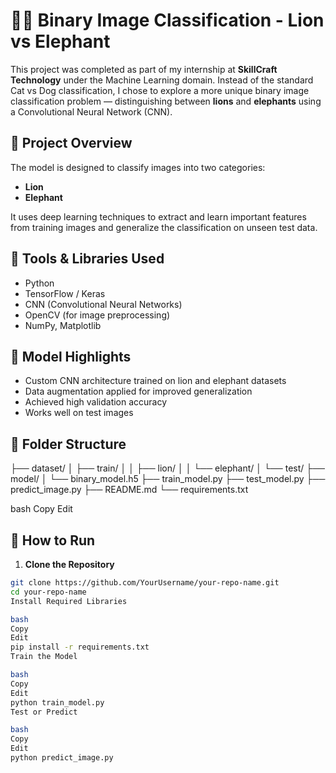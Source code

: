 # 🦁🐘 Binary Image Classification - Lion vs Elephant

This project was completed as part of my internship at **SkillCraft Technology** under the Machine Learning domain. Instead of the standard Cat vs Dog classification, I chose to explore a more unique binary image classification problem — distinguishing between **lions** and **elephants** using a Convolutional Neural Network (CNN).

## 📌 Project Overview

The model is designed to classify images into two categories:
- **Lion**
- **Elephant**

It uses deep learning techniques to extract and learn important features from training images and generalize the classification on unseen test data.

## 🔧 Tools & Libraries Used

- Python
- TensorFlow / Keras
- CNN (Convolutional Neural Networks)
- OpenCV (for image preprocessing)
- NumPy, Matplotlib

## 🧠 Model Highlights

- Custom CNN architecture trained on lion and elephant datasets
- Data augmentation applied for improved generalization
- Achieved high validation accuracy
- Works well on test images

## 📁 Folder Structure

├── dataset/
│ ├── train/
│ │ ├── lion/
│ │ └── elephant/
│ └── test/
├── model/
│ └── binary_model.h5
├── train_model.py
├── test_model.py
├── predict_image.py
├── README.md
└── requirements.txt

bash
Copy
Edit

## 🚀 How to Run

1. **Clone the Repository**
```bash
git clone https://github.com/YourUsername/your-repo-name.git
cd your-repo-name
Install Required Libraries

bash
Copy
Edit
pip install -r requirements.txt
Train the Model

bash
Copy
Edit
python train_model.py
Test or Predict

bash
Copy
Edit
python predict_image.py
